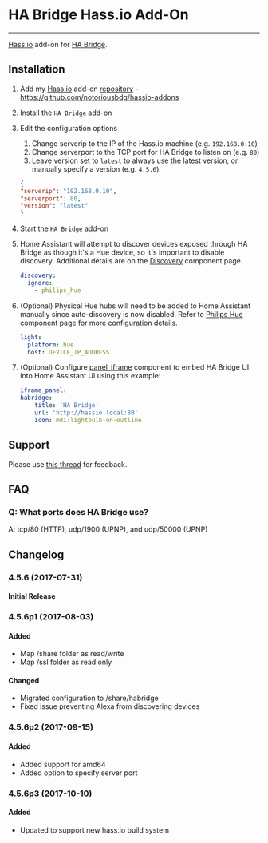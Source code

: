 # HA Bridge Hass.io Add-On
---------

[Hass.io](https://home-assistant.io/hassio/) add-on for [HA Bridge](https://github.com/bwssytems/ha-bridge).

## Installation

1. Add my [Hass.io](https://home-assistant.io/hassio/) add-on [repository](https://github.com/notoriousbdg/hassio-addons) - https://github.com/notoriousbdg/hassio-addons
2. Install the `HA Bridge` add-on
3. Edit the configuration options
    1. Change serverip to the IP of the Hass.io machine (e.g. `192.168.0.10`)
    2. Change serverport to the TCP port for HA Bridge to listen on (e.g. `80`)
    3. Leave version set to `latest` to always use the latest version, or manually specify a version (e.g. `4.5.6`).

    ```json
    {
    "serverip": "192.168.0.10",
    "serverport": 80,
    "version": "latest"
    }
    ```

4. Start the `HA Bridge` add-on
5. Home Assistant will attempt to discover devices exposed through HA Bridge as though it's a Hue device, so it's important to disable discovery.  Additional details are on the [Discovery](https://home-assistant.io/components/discovery/) component page.

    ```yaml
    discovery:
      ignore:
        - philips_hue
    ```
6. (Optional) Physical Hue hubs will need to be added to Home Assistant manually since auto-discovery is now disabled.  Refer to [Philips Hue](https://home-assistant.io/components/light.hue/) component page for more configuration details.

    ```yaml
    light:
      platform: hue
      host: DEVICE_IP_ADDRESS
    ```
7. (Optional) Configure [panel_iframe](https://home-assistant.io/components/panel_iframe/) component to embed HA Bridge UI into Home Assistant UI using this example:

    ```yaml
    iframe_panel:
    habridge:
        title: 'HA Bridge'
        url: 'http://hassio.local:80'
        icon: mdi:lightbulb-on-outline
    ```

## Support

Please use [this thread](https://community.home-assistant.io/t/repository-notoriousbdg-add-ons-node-red-and-ha-bridge/23247) for feedback.

## FAQ

### Q: What ports does HA Bridge use?
A: tcp/80 (HTTP), udp/1900 (UPNP), and udp/50000 (UPNP)


## Changelog

### 4.5.6 (2017-07-31)
#### Initial Release

### 4.5.6p1 (2017-08-03)
#### Added
- Map /share folder as read/write
- Map /ssl folder as read only
#### Changed
- Migrated configuration to /share/habridge
- Fixed issue preventing Alexa from discovering devices

### 4.5.6p2 (2017-09-15)
#### Added
- Added support for amd64
- Added option to specify server port

### 4.5.6p3 (2017-10-10)
#### Added
- Updated to support new hass.io build system
